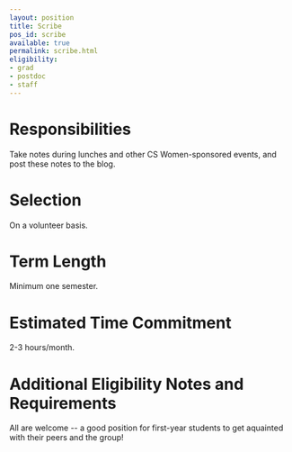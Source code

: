 ```yaml
---
layout: position
title: Scribe
pos_id: scribe
available: true
permalink: scribe.html
eligibility:
- grad
- postdoc
- staff
---
```


# Responsibilities
Take notes during lunches and other CS Women-sponsored events, and post these notes to the blog.

# Selection
On a volunteer basis.

# Term Length
Minimum one semester.

# Estimated Time Commitment
2-3 hours/month.

# Additional Eligibility Notes and Requirements
All are welcome -- a good position for first-year students to get aquainted with their peers and the group!
